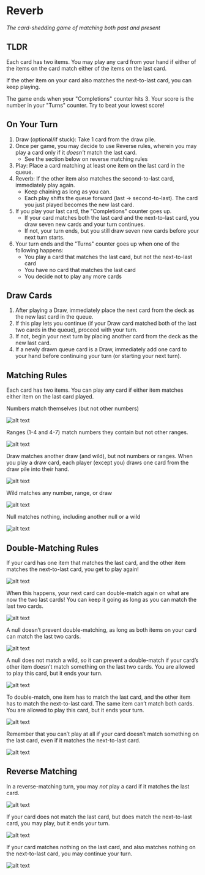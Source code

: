 # Reverb

_The card-shedding game of matching both past and present_

## TLDR

Each card has two items. You may play any card from your hand if either of the items on the card match either of the items on the last card.

If the other item on your card also matches the next-to-last card, you can keep playing. 

The game ends when your "Completions" counter hits 3. Your score is the number in your "Turns" counter. Try to beat your lowest score!

## On Your Turn

1. Draw (optional/if stuck): Take 1 card from the draw pile.
2. Once per game, you may decide to use Reverse rules, wherein you may play a card only if it _doesn't_ match the last card.
   * See the section below on reverse matching rules
4. Play: Place a card matching at least one item on the last card in the queue.
5. Reverb: If the other item also matches the second-to-last card, immediately play again.
   * Keep chaining as long as you can.
   * Each play shifts the queue forward (last → second-to-last). The card you just played becomes the new last card.
6. If you play your last card, the "Completions" counter goes up.
   * If your card matches both the last card and the next-to-last card, you draw seven new cards and your turn continues.
   * If not, your turn ends, but you still draw seven new cards before your next turn starts.
7. Your turn ends and the "Turns" counter goes up when one of the following happens:
   * You play a card that matches the last card, but not the next-to-last card
   * You have no card that matches the last card
   * You decide not to play any more cards
  
## Draw Cards

1. After playing a Draw, immediately place the next card from the deck as the new last card in the queue.
2. If this play lets you continue (if your Draw card matched both of the last two cards in the queue), proceed with your turn.
3. If not, begin your next turn by placing another card from the deck as the new last card.
4. If a newly drawn queue card is a Draw, immediately add one card to your hand before continuing your turn (or starting your next turn).

## Matching Rules

Each card has two items. You can play any card if either item matches either item on the last card played.

Numbers match themselves (but not other numbers)

![alt text](images/readme/readme1.png)

Ranges (1-4 and 4-7) match numbers they contain but not other ranges.

![alt text](images/readme/readme2.png)

Draw matches another draw (and wild), but not numbers or ranges. When you play a draw card, each player (except you) draws one card from the draw pile into their hand.

![alt text](images/readme/readme3.png)

Wild matches any number, range, or draw

![alt text](images/readme/readme4.png)

Null matches nothing, including another null or a wild

![alt text](images/readme/readme5.png)

## Double-Matching Rules

If your card has one item that matches the last card, and the other item matches the next-to-last card, you get to play again!

![alt text](images/readme/readme6.png)

When this happens, your next card can double-match again on what are now the two last cards! You can keep it going as long as you can match the last two cards.

![alt text](images/readme/readme7.png)

A null doesn’t prevent double-matching, as long as both items on your card can match the last two cards.

![alt text](images/readme/readme9.png)

A null does not match a wild, so it can prevent a double-match if your card’s other item doesn’t match something on the last two cards. You are allowed to play this card, but it ends your turn.

![alt text](images/readme/readme10.png)

To double-match, one item has to match the last card, and the other item has to match the next-to-last card. The same item can’t match both cards. You are allowed to play this card, but it ends your turn.

![alt text](images/readme/readme11.png)

Remember that you can’t play at all if your card doesn’t match something on the last card, even if it matches the next-to-last card.

![alt text](images/readme/readme8.png)

## Reverse Matching

In a reverse-matching turn, you may _not_ play a card if it matches the last card.

![alt text](images/readme/readme12.png)

If your card does not match the last card, but does match the next-to-last card, you may play, but it ends your turn.

![alt text](images/readme/readme14.png)

If your card matches nothing on the last card, and also matches nothing on the next-to-last card, you may continue your turn.

![alt text](images/readme/readme13.png)
